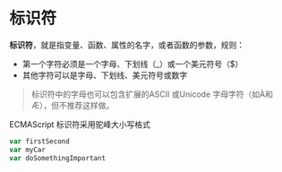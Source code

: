 # 标识符

**标识符**，就是指变量、函数、属性的名字，或者函数的参数，规则：

- 第一个字符必须是一个字母、下划线（_）或一个美元符号（$）
- 其他字符可以是字母、下划线、美元符号或数字

> 标识符中的字母也可以包含扩展的ASCII 或Unicode 字母字符（如À和Æ），但不推荐这样做。

ECMAScript 标识符采用驼峰大小写格式

```javascript
var firstSecond
var myCar
var doSomethingImportant
```

